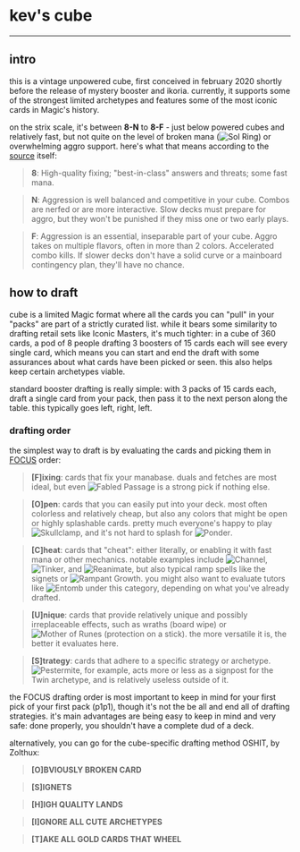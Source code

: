 # kev's cube

---

## intro

this is a vintage unpowered cube, first conceived in february 2020 shortly before the release of mystery booster and ikoria. currently, it supports some of the strongest limited archetypes and features some of the most iconic cards in Magic's history.

on the strix scale, it's between **8-N** to **8-F** - just below powered cubes and relatively fast, but not quite on the level of broken mana (![Sol Ring]()) or overwhelming aggro support. here's what that means according to the [source](https://www.reddit.com/r/mtgcube/comments/c2wyta/the_strix_scale_shorthand_for_cube_power_level/) itself:

> **8**: High-quality fixing; "best-in-class" answers and threats; some fast mana.

> **N**: Aggression is well balanced and competitive in your cube. Combos are nerfed or are more interactive. Slow decks must prepare for aggro, but they won't be punished if they miss one or two early plays.

> **F**: Aggression is an essential, inseparable part of your cube. Aggro takes on multiple flavors, often in more than 2 colors. Accelerated combo kills. If slower decks don't have a solid curve or a mainboard contingency plan, they'll have no chance.

## how to draft

cube is a limited Magic format where all the cards you can "pull" in your "packs" are part of a strictly curated list. while it bears some similarity to drafting retail sets like Iconic Masters, it's much tighter: in a cube of 360 cards, a pod of 8 people drafting 3 boosters of 15 cards each will see every single card, which means you can start and end the draft with some assurances about what cards have been picked or seen. this also helps keep certain archetypes viable.

standard booster drafting is really simple: with 3 packs of 15 cards each, draft a single card from your pack, then pass it to the next person along the table. this typically goes left, right, left.

### drafting order

the simplest way to draft is by evaluating the cards and picking them in [FOCUS](https://www.youtube.com/watch?v=_M6QriEbyws) order:

> **[F]ixing**: cards that fix your manabase. duals and fetches are most ideal, but even ![Fabled Passage]() is a strong pick if nothing else.

> **[O]pen**: cards that you can easily put into your deck. most often colorless and relatively cheap, but also any colors that might be open or highly splashable cards. pretty much everyone's happy to play ![Skullclamp](), and it's not hard to splash for ![Ponder]().

> **[C]heat**: cards that "cheat": either literally, or enabling it with fast mana or other mechanics. notable examples include ![Channel](), ![Tinker](), and ![Reanimate](), but also typical ramp spells like the signets or ![Rampant Growth](). you might also want to evaluate tutors like ![Entomb]() under this category, depending on what you've already drafted.

> **[U]nique**: cards that provide relatively unique and possibly irreplaceable effects, such as wraths (board wipe) or ![Mother of Runes]() (protection on a stick). the more versatile it is, the better it evaluates here.

> **[S]trategy**: cards that adhere to a specific strategy or archetype. ![Pestermite](), for example, acts more or less as a signpost for the Twin archetype, and is relatively useless outside of it.

the FOCUS drafting order is most important to keep in mind for your first pick of your first pack (p1p1), though it's not the be all and end all of drafting strategies. it's main advantages are being easy to keep in mind and very safe: done properly, you shouldn't have a complete dud of a deck.

alternatively, you can go for the cube-specific drafting method OSHIT, by Zolthux:

> **[O]BVIOUSLY BROKEN CARD**

> **[S]IGNETS**

> **[H]IGH QUALITY LANDS**

> **[I]GNORE ALL CUTE ARCHETYPES**

> **[T]AKE ALL GOLD CARDS THAT WHEEL**
